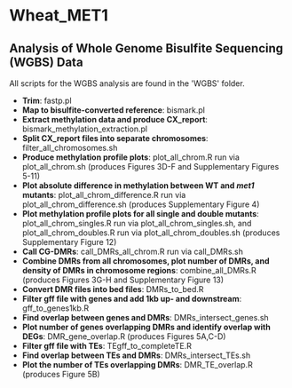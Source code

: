 # Wheat_MET1

## Analysis of Whole Genome Bisulfite Sequencing (WGBS) Data

All scripts for the WGBS analysis are found in the 'WGBS' folder.  
  
- **Trim**: fastp.pl  
- **Map to bisulfite-converted reference**: bismark.pl  
- **Extract methylation data and produce CX_report**: bismark_methylation_extraction.pl  
- **Split CX_report files into separate chromosomes**: filter_all_chromosomes.sh  
- **Produce methylation profile plots**: plot_all_chrom.R run via plot_all_chrom.sh (produces Figures 3D-F and Supplementary Figures 5-11)  
- **Plot absolute difference in methylation between WT and *met1* mutants**: plot_all_chrom_difference.R run via plot_all_chrom_difference.sh (produces Supplementary Figure 4)  
- **Plot methylation profile plots for all single and double mutants**: plot_all_chrom_singles.R run via plot_all_chrom_singles.sh, and plot_all_chrom_doubles.R run via plot_all_chrom_doubles.sh (produces Supplementary Figure 12)  
- **Call CG-DMRs**: call_DMRs_all_chrom.R run via call_DMRs.sh  
- **Combine DMRs from all chromosomes, plot number of DMRs, and density of DMRs in chromosome regions**: combine_all_DMRs.R (produces Figures 3G-H and Supplementary Figure 13)  
- **Convert DMR files into bed files**: DMRs_to_bed.R  
- **Filter gff file with genes and add 1kb up- and downstream**: gff_to_genes1kb.R  
- **Find overlap between genes and DMRs**: DMRs_intersect_genes.sh  
- **Plot number of genes overlapping DMRs and identify overlap with DEGs**: DMR_gene_overlap.R (produces Figures 5A,C-D)  
- **Filter gff file with TEs**: TEgff_to_completeTE.R  
- **Find overlap between TEs and DMRs**: DMRs_intersect_TEs.sh  
- **Plot the number of TEs overlapping DMRs**: DMR_TE_overlap.R (produces Figure 5B)

